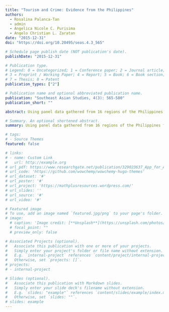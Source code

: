 ```yaml
---
title: "Tourism and Crime: Evidence from the Philippines"
authors:
  - Rosalina Palanca-Tan
  - admin
  - Angelica Nicole C. Purisima
  - Angelo Christian L. Zaratan
date: "2015-12-31"
doi: "https://doi.org/10.20495/seas.4.3_565"

# Schedule page publish date (NOT publication's date).
publishDate: "2015-12-31"

# Publication type.
# Legend: 0 = Uncategorized; 1 = Conference paper; 2 = Journal article;
# 3 = Preprint / Working Paper; 4 = Report; 5 = Book; 6 = Book section;
# 7 = Thesis; 8 = Patent
publication_types: ["2"]

# Publication name and optional abbreviated publication name.
publication: "Southeast Asian Studies, 4(3): 565-580"
publication_short: ""

abstract: Using panel data gathered from 16 regions of the Philippines for the period 2009-11, this paper investigates the relationship between tourism and crime. The findings of the study show that the relation between tourism and crime may largely depend on the characteristics of visitors and the types of crime. For all types of crime and their aggregate, no significant correlation between the crime rate (defined as the number of crime cases divided by population) and total tourist arrivals is found. However, a statistically significant positive relation is found between foreign tourism and robbery and theft cases as well as between overseas Filipino tourism and robbery. On the other hand, domestic tourism is not significantly correlated with any of the four types of crimes. These results, together with a strong evidence of the negative relationship between crime and the crime clearance efficiency, present much opportunity for policy intervention in order to minimize the crime externality of the country's tourism-led development strategy.

# Summary. An optional shortened abstract.
summary: Using panel data gathered from 16 regions of the Philippines for the period 2009-11, this paper investigates the relationship between tourism and crime.

# tags:
# - Source Themes
featured: false

# links:
# - name: Custom Link
#   url: http://example.org
# url_pdf: https://www.researchgate.net/publication/329023637_App_for_Addition_and_Subtraction_of_Integers
# url_code: 'https://github.com/wowchemy/wowchemy-hugo-themes'
# url_dataset: '#'
# url_poster: '#'
# url_project: 'https://mathplusresources.wordpress.com/'
# url_slides: ''
# url_source: '#'
# url_video: '#'

# Featured image
# To use, add an image named `featured.jpg/png` to your page's folder. 
# image:
  # caption: 'Image credit: [**Unsplash**](https://unsplash.com/photos/s9CC2SKySJM)'
  # focal_point: ""
  # preview_only: false

# Associated Projects (optional).
#   Associate this publication with one or more of your projects.
#   Simply enter your project's folder or file name without extension.
#   E.g. `internal-project` references `content/project/internal-project/index.md`.
#   Otherwise, set `projects: []`.
# projects:
# - internal-project

# Slides (optional).
#   Associate this publication with Markdown slides.
#   Simply enter your slide deck's filename without extension.
#   E.g. `slides: "example"` references `content/slides/example/index.md`.
#   Otherwise, set `slides: ""`.
# slides: example
---
```

